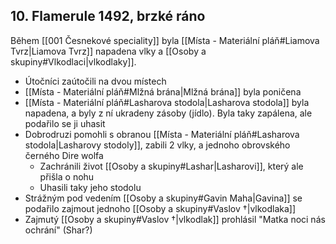 ## 10. Flamerule 1492, brzké ráno
Během [[001 Česnekové speciality]] byla [[Místa - Materiální pláň#Liamova Tvrz|Liamova Tvrz]] napadena vlky a [[Osoby a skupiny#Vlkodlaci|vlkodlaky]].
- Útočníci zaútočili na dvou místech
- [[Místa - Materiální pláň#Mlžná brána|Mlžná brána]] byla poničena
- [[Místa - Materiální pláň#Lasharova stodola|Lasharova stodola]] byla napadena, a byly z ní ukradeny zásoby (jídlo). Byla taky zapálena, ale podařilo se ji uhasit
- Dobrodruzi pomohli s obranou [[Místa - Materiální pláň#Lasharova stodola|Lasharovy stodoly]], zabili 2 vlky, a jednoho obrovského černého Dire wolfa
	- Zachránili život [[Osoby a skupiny#Lashar|Lasharovi]], který ale přišla o nohu
	- Uhasili taky jeho stodolu
- Strážným pod vedením [[Osoby a skupiny#Gavin Maha|Gavina]] se podařilo zajmout jednoho [[Osoby a skupiny#Vaslov †|vlkodlaka]]
- Zajmutý [[Osoby a skupiny#Vaslov †|vlkodlak]] prohlásil "Matka noci nás ochrání" (Shar?)